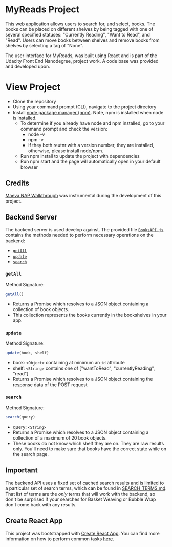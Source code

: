 # MyReads Project
This web application allows users to search for, and select, books. The books can be placed on different shelves by being tagged with one of several specified statuses: "Currently Reading", "Want to Read", and "Read". Users can move books between shelves and remove books from shelves by selecting a tag of "None".

The user interface for MyReads, was built using React and is part of the Udacity Front End Nanodegree, project work. A code base was provided and developed upon.

# View Project
* Clone the repository
* Using your command prompt (CLI), navigate to the project directory
* Install [node package manager (npm)](https://nodejs.org/en/). Note, npm is installed when node is installed.
  * To determine if you already have node and npm installed, go to your command prompt and check the version:
    * node -v
    * npm -v 
    * If they both reutnr with a version number, they are installed, otherwise, please install node/npm.
  * Run npm install to update the project with dependencies
  * Run npm start and the page will automatically open in your default browser

## Credits
[Maeva NAP Walkthrough](https://youtu.be/i6L2jLHV9j8) was instrumental during the development of this project.

## Backend Server
The backend server is used develop against. The provided file [`BooksAPI.js`](src/BooksAPI.js) contains the methods needed to perform necessary operations on the backend:

* [`getAll`](#getall)
* [`update`](#update)
* [`search`](#search)

### `getAll`

Method Signature:

```js
getAll()
```

* Returns a Promise which resolves to a JSON object containing a collection of book objects.
* This collection represents the books currently in the bookshelves in your app.

### `update`

Method Signature:

```js
update(book, shelf)
```

* book: `<Object>` containing at minimum an `id` attribute
* shelf: `<String>` contains one of ["wantToRead", "currentlyReading", "read"]  
* Returns a Promise which resolves to a JSON object containing the response data of the POST request

### `search`

Method Signature:

```js
search(query)
```

* query: `<String>`
* Returns a Promise which resolves to a JSON object containing a collection of a maximum of 20 book objects.
* These books do not know which shelf they are on. They are raw results only. You'll need to make sure that books have the correct state while on the search page.

## Important
The backend API uses a fixed set of cached search results and is limited to a particular set of search terms, which can be found in [SEARCH_TERMS.md](SEARCH_TERMS.md). That list of terms are the _only_ terms that will work with the backend, so don't be surprised if your searches for Basket Weaving or Bubble Wrap don't come back with any results.

## Create React App

This project was bootstrapped with [Create React App](https://github.com/facebookincubator/create-react-app). You can find more information on how to perform common tasks [here](https://github.com/facebookincubator/create-react-app/blob/master/packages/react-scripts/template/README.md).